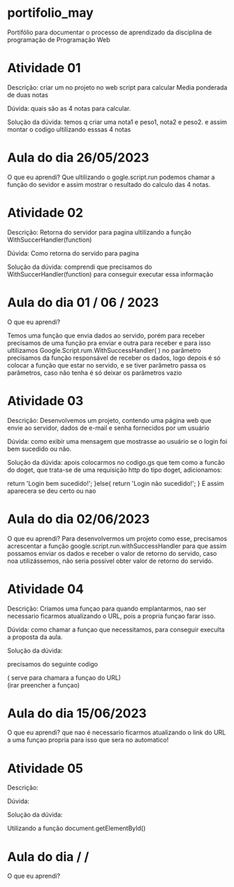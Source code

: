 # portifolio_may
Portifólio para documentar o processo de aprendizado da disciplina de programação de Programação Web

<h1>Atividade 01</h1>

Descrição: criar um no projeto no web script para calcular Media ponderada de duas notas 

Dúvida: quais são as 4 notas para calcular.

Solução da dúvida: temos q criar uma nota1 e peso1, nota2 e peso2. e assim montar o codigo ultilizando esssas 4 notas 

<h1> Aula do dia   26/05/2023     </h1>

O que eu aprendi? Que ultilizando o gogle.script.run podemos chamar a função do sevidor e assim mostrar o resultado do calculo das 4 notas.


<h1>Atividade 02</h1>

Descrição: Retorna  do servidor para pagina ultilizando a função WithSuccerHandler(function)

Dúvida: Como retorna do servido para pagina 

Solução da dúvida: comprendi que precisamos do WithSuccerHandler(function) para conseguir executar essa informação

<h1> Aula do dia   01 / 06 / 2023  </h1>

O que eu aprendi?

Temos uma função que envia dados ao servido, porém para receber precisamos de uma função pra enviar e outra para receber e para isso
ultilizamos Google.Script.rum.WithSuccessHandler( ) 
no parâmetro precisamos da função responsável de receber os dados, logo depois é só colocar a função que estar no servido, e se tiver parâmetro passa os parâmetros, caso não tenha é só deixar os parâmetros vazio


<h1>Atividade 03</h1>

Descrição: Desenvolvemos um projeto, contendo uma página
web que envie ao servidor, dados de e-mail e senha fornecidos por um usuário

Dúvida: como exibir uma mensagem
que mostrasse ao usuário se o login foi bem sucedido ou não. 

Solução da dúvida: apois colocarmos no codigo.gs que tem como a funcão do doget, que trata-se de uma requisição http do tipo doget, adicionamos:

return 'Login bem sucedido!';
}else{
  return 'Login não sucedido!';
}
E assim aparecera se deu certo ou nao
  
<h1> Aula do dia   02/06/2023  </h1>

O que eu aprendi?
Para desenvolvermos um projeto como esse, precisamos acrescentar a função  google.script.run.withSuccessHandler para que assim possamos enviar os dados e receber o valor de retorno do servido, caso noa utilizássemos, não seria possivel obter valor de retorno do servido.


<h1>Atividade 04</h1>

Descrição: Criamos uma funçao para quando emplantarmos, nao ser necessario ficarmos atualizando o URL, pois a propria funçao farar isso.

Dúvida:
como chamar a funçao que necessitamos, para conseguir execulta a proposta da aula.

Solução da dúvida:

precisamos do seguinte codigo 
<? var url= pegarUrl()?>   ( serve para chamara a funçao do URL)

<form action="" method= "post"> (irar preencher a funçao)

<h1> Aula do dia    15/06/2023  </h1>

O que eu aprendi?
que nao é necessario ficarmos atualizando o link do URL a uma funçao propria para isso que sera no automatico!


<h1>Atividade 05</h1>

Descrição: 

Dúvida:

Solução da dúvida:

Utilizando a função document.getElementById()

<h1> Aula do dia    /   /     </h1>

O que eu aprendi?
